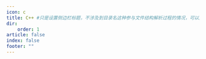 ```yaml
---
icon: c
title: C++ #只是设置侧边栏标题，不涉及到目录名这种参与文件结构解析过程的情况，可以直接使用+特殊字符不用URL转码
dir:
    order: 1
article: false
index: false
footer: ""
---
```

<AutoCatalog/>
